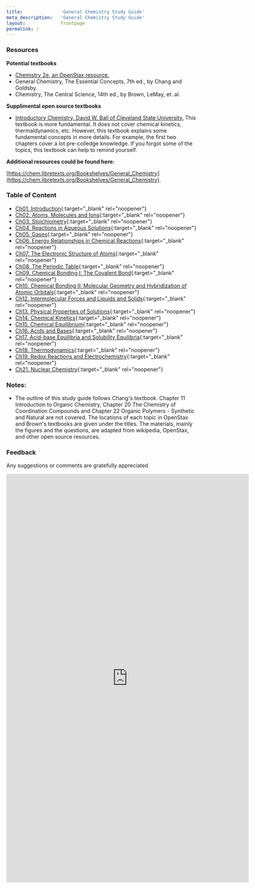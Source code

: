 ```yaml
---
title:              'General Chemistry Study Guide'
meta_description:   'General Chemistry Study Guide'
layout:             frontpage
permalink: /
---
```


### Resources

**Potential textbooks**

* [Chemistry 2e, an OpenStax resource.](https://openstax.org/details/books/chemistry-2e)
* General Chemistry, The Essential Concepts, 7th ed., by Chang and Goldsby. 
* Chemistry, The Central Science, 14th ed., by Brown, LeMay, et. al. 

**Supplimental open source textbooks**

* [Introductory Chemistry, David W. Ball of Cleveland State University.](https://open.umn.edu/opentextbooks/textbooks/introductory-chemistry) This textbook is more fundamental. It does not cover chemical kinetics, thermaldynamics, etc. However, this textbook explains some fundamental concepts in more details. For example, the first two chapters cover a lot pre-colledge knowledge. If you forgot some of the topics, this textbook can help to remind yourself. 

**Additional resources could be found here:**

[https://chem.libretexts.org/Bookshelves/General_Chemistry](https://chem.libretexts.org/Bookshelves/General_Chemistry). 


### Table of Content

* [Ch01. Introduction](https://nbviewer.jupyter.org/github/wangyu16/GeneralChemistry/blob/master/Chapter%2001.%20Introduction.ipynb){:target="_blank" rel="noopener"}
* [Ch02. Atoms, Molecules and Ions](https://nbviewer.jupyter.org/github/wangyu16/GeneralChemistry/blob/master/Chapter%2002.%20Atoms%2C%20Molecules%20and%20Ions.ipynb){:target="_blank" rel="noopener"}
* [Ch03. Stoichiometry](https://nbviewer.jupyter.org/github/wangyu16/GeneralChemistry/blob/master/Chapter%2003.%20Stoichiometry.ipynb){:target="_blank" rel="noopener"}
* [Ch04. Reactions in Aqueous Solutions](https://nbviewer.jupyter.org/github/wangyu16/GeneralChemistry/blob/master/Chapter%2004.%20Reactions%20in%20Aqueous%20Solutions.ipynb){:target="_blank" rel="noopener"}
* [Ch05. Gases](https://nbviewer.jupyter.org/github/wangyu16/GeneralChemistry/blob/master/Chapter%2005.%20Gases.ipynb){:target="_blank" rel="noopener"}
* [Ch06. Energy Relationships in Chemical Reactions](https://nbviewer.jupyter.org/github/wangyu16/GeneralChemistry/blob/master/Chapter%2006.%20Energy%20Relationships%20in%20Chemical%20Reactions.ipynb){:target="_blank" rel="noopener"}
* [Ch07. The Electronic Structure of Atoms](https://nbviewer.jupyter.org/github/wangyu16/GeneralChemistry/blob/master/Chapter%2007.%20The%20Electronic%20Structure%20of%20Atoms.ipynb){:target="_blank" rel="noopener"}
* [Ch08. The Periodic Table](https://nbviewer.jupyter.org/github/wangyu16/GeneralChemistry/blob/master/Chapter%2008.%20The%20Periodic%20Table.ipynb){:target="_blank" rel="noopener"}
* [Ch09. Chemical Bonding I: The Covalent Bond](https://nbviewer.jupyter.org/github/wangyu16/GeneralChemistry/blob/master/Chapter%2009.%20Chemical%20Bonding%20I_The%20Covalent%20Bond.ipynb){:target="_blank" rel="noopener"}
* [Ch10. Chemical Bonding II: Molecular Geometry and Hybridization of Atomic Orbitals](https://nbviewer.jupyter.org/github/wangyu16/GeneralChemistry/blob/master/Chapter%2010.%20Chemical%20Bonding%20II_Molecular%20Geometry%20and%20Hybridization%20of%20Atomic%20Orbitals.ipynb){:target="_blank" rel="noopener"}
* [Ch12. Intermolecular Forces and Liquids and Solids](https://nbviewer.jupyter.org/github/wangyu16/GeneralChemistry/blob/master/Chapter%2012.%20Intermolecular%20Forces%20and%20Liquids%20and%20Solids.ipynb){:target="_blank" rel="noopener"}
* [Ch13. Physical Properties of Solutions](https://nbviewer.jupyter.org/github/wangyu16/GeneralChemistry/blob/master/Chapter%2013.%20Physical%20Properties%20of%20Solutions.ipynb){:target="_blank" rel="noopener"}
* [Ch14. Chemical Kinetics](https://nbviewer.jupyter.org/github/wangyu16/GeneralChemistry/blob/master/Chapter%2014.%20Chemical%20Kinetics.ipynb){:target="_blank" rel="noopener"}
* [Ch15. Chemical Equilibrium](https://nbviewer.jupyter.org/github/wangyu16/GeneralChemistry/blob/master/Chapter%2015.%20Chemical%20Equilibrium.ipynb){:target="_blank" rel="noopener"}
* [Ch16. Acids and Bases](https://nbviewer.jupyter.org/github/wangyu16/GeneralChemistry/blob/master/Chapter%2016.%20Acids%20and%20Bases.ipynb){:target="_blank" rel="noopener"}
* [Ch17. Acid-base Equilibria and Solubility Equilibria](https://nbviewer.jupyter.org/github/wangyu16/GeneralChemistry/blob/master/Chapter%2017%20Acid-Base%20Equilibria%20and%20Solubility%20Equilibria%20.ipynb){:target="_blank" rel="noopener"}
* [Ch18. Thermodynamics](https://nbviewer.jupyter.org/github/wangyu16/GeneralChemistry/blob/master/Chapter%2018%20Thermodynamics.ipynb){:target="_blank" rel="noopener"}
* [Ch19. Redox Reactions and Electrochemistry](https://nbviewer.jupyter.org/github/wangyu16/GeneralChemistry/blob/master/Chapter%2019.%20Redox%20Reactions%20and%20Electrochemistry.ipynb){:target="_blank" rel="noopener"}
* [Ch21. Nuclear Chemistry](https://nbviewer.jupyter.org/github/wangyu16/GeneralChemistry/blob/master/Chapter%2021.%20Nuclear%20Chemistry.ipynb){:target="_blank" rel="noopener"}

### Notes:

- The outline of this study guide follows Chang's textbook. Chapter 11 Introduction to Organic Chemistry, Chapter 20 The Chemistry of Coordination Compounds and Chapter 22 Organic Polymers - Synthetic and Natural are not covered. The locations of each topic in OpenStax and Brown's textbooks are given under the titles. The materials, mainly the figures and the questions, are adapted from wikipedia, OpenStax, and other open source resources. 

### Feedback

Any suggestions or comments are gratefully appreciated

<iframe src="https://docs.google.com/forms/d/e/1FAIpQLSf1scugRm9ZOpxc7kdhOGdf1tjaGb_XDBJu51fcJRmb3Ggbeg/viewform?embedded=true" width="640" height="1080" frameborder="0" marginheight="0" marginwidth="0">Loading…</iframe>

